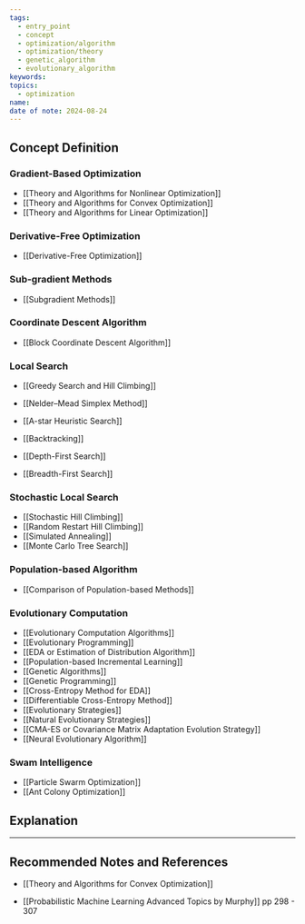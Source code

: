 ```yaml
---
tags:
  - entry_point
  - concept
  - optimization/algorithm
  - optimization/theory
  - genetic_algorithm
  - evolutionary_algorithm
keywords: 
topics:
  - optimization
name: 
date of note: 2024-08-24
---
```


## Concept Definition

### Gradient-Based Optimization

- [[Theory and Algorithms for Nonlinear Optimization]]
- [[Theory and Algorithms for Convex Optimization]]
- [[Theory and Algorithms for Linear Optimization]]

### Derivative-Free Optimization

- [[Derivative-Free Optimization]]

### Sub-gradient Methods

- [[Subgradient Methods]]

### Coordinate Descent Algorithm

- [[Block Coordinate Descent Algorithm]]


### Local Search

- [[Greedy Search and Hill Climbing]]
- [[Nelder–Mead Simplex Method]]

- [[A-star Heuristic Search]]
- [[Backtracking]]
- [[Depth-First Search]]
- [[Breadth-First Search]]


### Stochastic Local Search

- [[Stochastic Hill Climbing]]
- [[Random Restart Hill Climbing]]
- [[Simulated Annealing]]
- [[Monte Carlo Tree Search]]


### Population-based Algorithm

- [[Comparison of Population-based Methods]]

### Evolutionary Computation

- [[Evolutionary Computation Algorithms]]
- [[Evolutionary Programming]]
- [[EDA or Estimation of Distribution Algorithm]]
- [[Population-based Incremental Learning]]
- [[Genetic Algorithms]]
- [[Genetic Programming]]
- [[Cross-Entropy Method for EDA]]
- [[Differentiable Cross-Entropy Method]]
- [[Evolutionary Strategies]]
- [[Natural Evolutionary Strategies]]
- [[CMA-ES or Covariance Matrix Adaptation Evolution Strategy]]
- [[Neural Evolutionary Algorithm]]

### Swam Intelligence

- [[Particle Swarm Optimization]]
- [[Ant Colony Optimization]]



## Explanation





-----------
##  Recommended Notes and References

- [[Theory and Algorithms for Convex Optimization]]

- [[Probabilistic Machine Learning Advanced Topics by Murphy]] pp 298 - 307